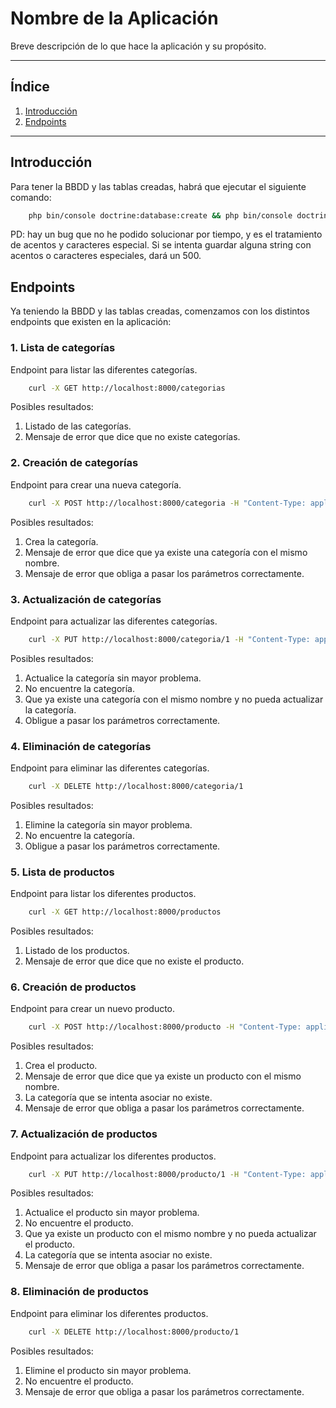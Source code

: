 # Nombre de la Aplicación

Breve descripción de lo que hace la aplicación y su propósito.

---

## Índice

1. [Introducción](#introducción)
2. [Endpoints](#endpoints)

---

## Introducción

Para tener la BBDD y las tablas creadas, habrá que ejecutar el siguiente comando:
```bash
    php bin/console doctrine:database:create && php bin/console doctrine:migrations:migrate
```
PD: hay un bug que no he podido solucionar por tiempo, y es el tratamiento de acentos y caracteres especial.
Si se intenta guardar alguna string con acentos o caracteres especiales, dará un 500.

## Endpoints

Ya teniendo la BBDD y las tablas creadas, comenzamos con los distintos endpoints que existen en la aplicación:

### 1. Lista de categorías
Endpoint para listar las diferentes categorías.
```bash
    curl -X GET http://localhost:8000/categorias
```
Posibles resultados:
1. Listado de las categorías.
2. Mensaje de error que dice que no existe categorías.
### 2. Creación de categorías
Endpoint para crear una nueva categoría.
```bash
    curl -X POST http://localhost:8000/categoria -H "Content-Type: application/json" -d '{"nombre":"Comida","descripcion":"Etiqueta que permite categorizar productos alimenticios."}'
```
Posibles resultados:
1. Crea la categoría.
2. Mensaje de error que dice que ya existe una categoría con el mismo nombre.
3. Mensaje de error que obliga a pasar los parámetros correctamente.
### 3. Actualización de categorías
Endpoint para actualizar las diferentes categorías.
```bash
    curl -X PUT http://localhost:8000/categoria/1 -H "Content-Type: application/json" -d '{"nombre":"Alimentos","descripcion":"Etiqueta que permite categorizar productos alimenticios, y que ademas ha sido modificada."}'
```
Posibles resultados:
1. Actualice la categoría sin mayor problema.
2. No encuentre la categoría.
3. Que ya existe una categoría con el mismo nombre y no pueda actualizar la categoría.
4. Obligue a pasar los parámetros correctamente.
### 4. Eliminación de categorías
Endpoint para eliminar las diferentes categorías.
```bash
    curl -X DELETE http://localhost:8000/categoria/1
```
Posibles resultados:
1. Elimine la categoría sin mayor problema.
2. No encuentre la categoría.
3. Obligue a pasar los parámetros correctamente.

### 5. Lista de productos
Endpoint para listar los diferentes productos.
```bash
    curl -X GET http://localhost:8000/productos
```
Posibles resultados:
1. Listado de los productos.
2. Mensaje de error que dice que no existe el producto.
### 6. Creación de productos
Endpoint para crear un nuevo producto.
```bash
    curl -X POST http://localhost:8000/producto -H "Content-Type: application/json" -d '{"nombre":"Tarta de queso","descripcion":"Un postre suave y cremoso que se deshace en la boca.","precio":5,"categoria_id":1}'
```
Posibles resultados:
1. Crea el producto.
2. Mensaje de error que dice que ya existe un producto con el mismo nombre.
3. La categoría que se intenta asociar no existe.
4. Mensaje de error que obliga a pasar los parámetros correctamente.
### 7. Actualización de productos
Endpoint para actualizar los diferentes productos.
```bash
    curl -X PUT http://localhost:8000/producto/1 -H "Content-Type: application/json" -d '{"nombre":"Tarta de chocolate","descripcion":"Un postre suave y cremoso que se deshace en la boca. Esta tarta es el preferido de todos los que lo han provado.","precio":10.0,"categoria_id":1}'
```
Posibles resultados:
1. Actualice el producto sin mayor problema.
2. No encuentre el producto.
3. Que ya existe un producto con el mismo nombre y no pueda actualizar el producto.
4. La categoría que se intenta asociar no existe.
5. Mensaje de error que obliga a pasar los parámetros correctamente.
### 8. Eliminación de productos
Endpoint para eliminar los diferentes productos.
```bash
    curl -X DELETE http://localhost:8000/producto/1
```
Posibles resultados:
1. Elimine el producto sin mayor problema.
2. No encuentre el producto.
3. Mensaje de error que obliga a pasar los parámetros correctamente.